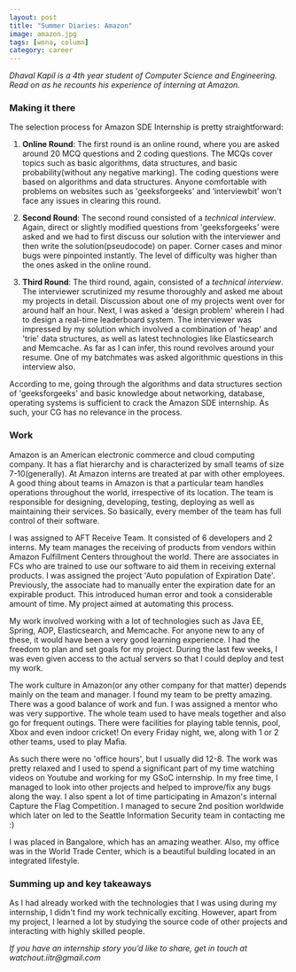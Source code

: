 ```yaml
---
layout: post
title: "Summer Diaries: Amazon"
image: amazon.jpg
tags: [wona, column]
category: career 
---
```


_Dhaval Kapil is a 4th year student of Computer Science and Engineering. Read on as he recounts his experience of interning at Amazon._

### Making it there

The selection process for Amazon SDE Internship is pretty straightforward:

1. **Online Round**: The first round is an online round, where you are asked around 20 MCQ questions and 2 coding questions. The MCQs cover topics such as basic algorithms, data structures,  and basic probability(without any negative marking). The coding questions were based on algorithms and data structures. Anyone comfortable with problems on websites such as 'geeksforgeeks' and ‘interviewbit’ won't face any issues in clearing this round.

2. **Second Round**: The second round consisted of a _technical interview_. Again, direct or slightly modified questions from 'geeksforgeeks' were asked and we had to first discuss our solution with the interviewer and then write the solution(pseudocode) on paper. Corner cases and minor bugs were pinpointed instantly. The level of difficulty was higher than the ones asked in the online round.

3. **Third Round**: The third round, again, consisted of a _technical interview_. The interviewer scrutinized my resume thoroughly and asked me about my projects in detail. Discussion about one of my projects went over for around half an hour. Next, I was asked a 'design problem' wherein I had to design a real-time leaderboard system. The interviewer was impressed by my solution which involved a combination of 'heap' and 'trie' data structures, as well as latest technologies like Elasticsearch and Memcache. As far as I can infer, this round revolves around your resume. One of my batchmates was asked algorithmic questions in this interview also.

According to me, going through the algorithms and data structures section of 'geeksforgeeks' and basic knowledge about networking, database, operating systems is sufficient to crack the Amazon SDE internship. As such, your CG has no relevance in the process.

### Work

Amazon is an American electronic commerce and cloud computing company. It has a flat hierarchy and is characterized by small teams of size 7-10(generally). At Amazon interns are treated at par with other employees. A good thing about teams in Amazon is that a particular team handles operations throughout the world, irrespective of its location. The team is responsible for designing, developing, testing, deploying as well as maintaining their services. So basically, every member of the team has full control of their software.

I was assigned to AFT Receive Team. It consisted of 6 developers and 2 interns. My team manages the receiving of products from vendors within Amazon Fulfillment Centers throughout the world. There are associates in FCs who are trained to use our software to aid them in receiving external products. I was assigned the project 'Auto population of Expiration Date'. Previously, the associate had to manually enter the expiration date for an expirable product. This introduced human error and took a considerable amount of time. My project aimed at automating this process.

My work involved working with a lot of technologies such as Java EE, Spring, AOP, Elasticsearch, and Memcache. For anyone new to any of these, it would have been a very good learning experience. I had the freedom to plan and set goals for my project. During the last few weeks, I was even given access to the actual servers so that I could deploy and test my work.

The work culture in Amazon(or any other company for that matter) depends mainly on the team and manager. I found my team to be pretty amazing. There was a good balance of work and fun. I was assigned a mentor who was very supportive. The whole team used to have meals together and also go for frequent outings. There were facilities for playing table tennis, pool, Xbox and even indoor cricket! On every Friday night, we, along with 1 or 2 other teams, used to play Mafia.

As such there were no 'office hours', but I usually did 12-8. The work was pretty relaxed and I used to spend a significant part of my time watching videos on Youtube and working for my GSoC internship. In my free time, I managed to look into other projects and helped to improve/fix any bugs along the way. I also spent a lot of time participating in Amazon's internal Capture the Flag Competition. I managed to secure 2nd position worldwide which later on led to the Seattle Information Security team in contacting me :)

I was placed in Bangalore, which has an amazing weather. Also, my office was in the World Trade Center, which is a beautiful building located in an integrated lifestyle.

### Summing up and key takeaways

As I had already worked with the technologies that I was using during my internship, I didn't find my work technically exciting. However, apart from my project, I learned a lot by studying the source code of other projects and interacting with highly skilled people.

_If you have an internship story you’d like to share, get in touch at watchout.iitr@gmail.com_